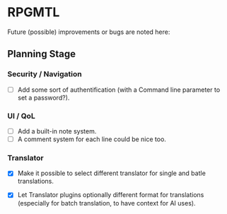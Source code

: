 # RPGMTL  
Future (possible) improvements or bugs are noted here:  
  
## Planning Stage  
  
### Security / Navigation  
- [ ] Add some sort of authentification (with a Command line parameter to set a password?).  
  
### UI / QoL  
  
- [ ] Add a built-in note system.  
- [ ] A comment system for each line could be nice too.  
  
### Translator
  
- [x] Make it possible to select different translator for single and batle translations.  
- [x] Let Translator plugins optionally different format for translations (especially for batch translation, to have context for AI uses).
  
  